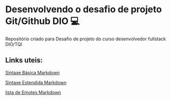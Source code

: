 #  Desenvolvendo o desafio de projeto Git/Github DIO 💻
Repositório criado para Desafio de projeto do curso desenvolvedor fullstack DIO/TQI

## Links uteis:
[Sintaxe Básica Markdown](https://www.markdownguide.org/basic-syntax/)

[Sintaxe  Estendida Markdown](https://www.markdownguide.org/extended-syntax/)

[lista de Emotes Markdown](https://gist.github.com/rxaviers/7360908)
